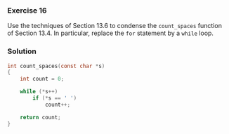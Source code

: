 ### Exercise 16

Use the techniques of Section 13.6 to condense the `count_spaces` function of
Section 13.4. In particular, replace the `for` statement by a `while` loop.

### Solution

```c
int count_spaces(const char *s)
{
    int count = 0;

    while (*s++)
        if (*s == ' ')
            count++;

    return count;
}
```
